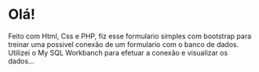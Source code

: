 # Olá!
Feito com Html, Css e PHP, fiz esse formulario simples com bootstrap para treinar uma possivel conexão de um formulario com o banco de dados.
Utilizei o My SQL Workbanch para efetuar a conexão e visualizar os dados...
